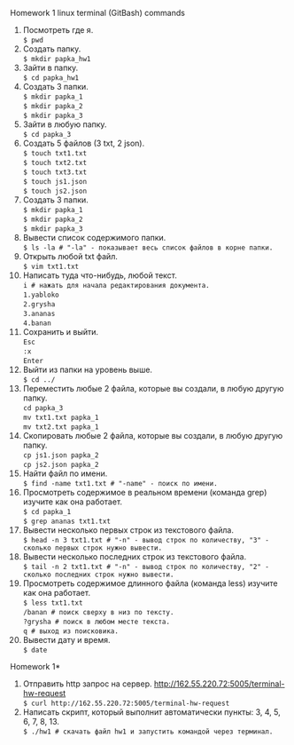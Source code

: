 Homework 1 linux terminal (GitBash) commands

1. Посмотреть где я.  
`$ pwd`
2. Создать папку.  
`$ mkdir papka_hw1`
3. Зайти в папку.  
`$ cd papka_hw1`
4. Создать 3 папки.  
`$ mkdir papka_1`  
`$ mkdir papka_2`  
`$ mkdir papka_3`
5. Зайти в любую папку.  
`$ cd papka_3`
6. Создать 5 файлов (3 txt, 2 json).  
`$ touch txt1.txt`  
`$ touch txt2.txt`  
`$ touch txt3.txt`  
`$ touch js1.json`  
`$ touch js2.json`
7. Создать 3 папки.  
`$ mkdir papka_1`  
`$ mkdir papka_2`  
`$ mkdir papka_3`
8. Вывести список содержимого папки.  
`$ ls -la # "-la" - показывает весь список файлов в корне папки.`
9. Открыть любой txt файл.  
`$ vim txt1.txt`
10. Написать туда что-нибудь, любой текст.  
`i # нажать для начала редактирования документа.`  
`1.yabloko`  
`2.grysha`  
`3.ananas`  
`4.banan`
11. Сохранить и выйти.  
`Esc`  
`:x`  
`Enter`
12. Выйти из папки на уровень выше.  
`$ cd ../`
13. Переместить любые 2 файла, которые вы создали, в любую другую папку.  
`cd papka_3`  
`mv txt1.txt papka_1`  
`mv txt2.txt papka_1`
14. Скопировать любые 2 файла, которые вы создали, в любую другую папку.  
`cp js1.json papka_2`  
`cp js2.json papka_2`
15. Найти файл по имени.  
`$ find -name txt1.txt # "-name" - поиск по имени.`
16. Просмотреть содержимое в реальном времени (команда grep) изучите как она работает.  
`$ cd papka_1`  
`$ grep ananas txt1.txt`
17. Вывести несколько первых строк из текстового файла.  
`$ head -n 3 txt1.txt # "-n" - вывод строк по количеству, "3" - сколько первых строк нужно вывести.`
18. Вывести несколько последних строк из текстового файла.  
`$ tail -n 2 txt1.txt # "-n" - вывод строк по количеству, "2" - сколько последних строк нужно вывести.`
19. Просмотреть содержимое длинного файла (команда less) изучите как она работает.  
`$ less txt1.txt`  
`/banan # поиск сверху в низ по тексту.`  
`?grysha # поиск в любом месте текста.`  
`q # выход из поисковика.`
20. Вывести дату и время.  
`$ date`

Homework 1*

1. Отправить http запрос на сервер. http://162.55.220.72:5005/terminal-hw-request  
`$ curl http://162.55.220.72:5005/terminal-hw-request`
2. Написать скрипт, который выполнит автоматически пункты: 3, 4, 5, 6, 7, 8, 13.  
`$ ./hw1 # скачать файл hw1 и запустить командой через терминал.`
